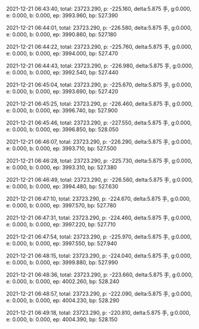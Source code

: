 2021-12-21 06:43:40, total: 23723.290, p: -225.160, delta:5.875 手, g:0.000, e: 0.000, b: 0.000, ep: 3993.960, bp: 527.390

2021-12-21 06:44:01, total: 23723.290, p: -226.580, delta:5.875 手, g:0.000, e: 0.000, b: 0.000, ep: 3990.860, bp: 527.180

2021-12-21 06:44:22, total: 23723.290, p: -225.760, delta:5.875 手, g:0.000, e: 0.000, b: 0.000, ep: 3994.000, bp: 527.470

2021-12-21 06:44:43, total: 23723.290, p: -226.980, delta:5.875 手, g:0.000, e: 0.000, b: 0.000, ep: 3992.540, bp: 527.440

2021-12-21 06:45:04, total: 23723.290, p: -225.670, delta:5.875 手, g:0.000, e: 0.000, b: 0.000, ep: 3993.690, bp: 527.420

2021-12-21 06:45:25, total: 23723.290, p: -226.460, delta:5.875 手, g:0.000, e: 0.000, b: 0.000, ep: 3996.740, bp: 527.900

2021-12-21 06:45:46, total: 23723.290, p: -227.550, delta:5.875 手, g:0.000, e: 0.000, b: 0.000, ep: 3996.850, bp: 528.050

2021-12-21 06:46:07, total: 23723.290, p: -226.290, delta:5.875 手, g:0.000, e: 0.000, b: 0.000, ep: 3993.710, bp: 527.500

2021-12-21 06:46:28, total: 23723.290, p: -225.730, delta:5.875 手, g:0.000, e: 0.000, b: 0.000, ep: 3993.310, bp: 527.380

2021-12-21 06:46:49, total: 23723.290, p: -226.560, delta:5.875 手, g:0.000, e: 0.000, b: 0.000, ep: 3994.480, bp: 527.630

2021-12-21 06:47:10, total: 23723.290, p: -224.670, delta:5.875 手, g:0.000, e: 0.000, b: 0.000, ep: 3997.570, bp: 527.780

2021-12-21 06:47:31, total: 23723.290, p: -224.460, delta:5.875 手, g:0.000, e: 0.000, b: 0.000, ep: 3997.220, bp: 527.710

2021-12-21 06:47:54, total: 23723.290, p: -225.970, delta:5.875 手, g:0.000, e: 0.000, b: 0.000, ep: 3997.550, bp: 527.940

2021-12-21 06:48:15, total: 23723.290, p: -224.040, delta:5.875 手, g:0.000, e: 0.000, b: 0.000, ep: 3999.880, bp: 527.990

2021-12-21 06:48:36, total: 23723.290, p: -223.660, delta:5.875 手, g:0.000, e: 0.000, b: 0.000, ep: 4002.260, bp: 528.240

2021-12-21 06:48:57, total: 23723.290, p: -222.090, delta:5.875 手, g:0.000, e: 0.000, b: 0.000, ep: 4004.230, bp: 528.290

2021-12-21 06:49:18, total: 23723.290, p: -220.810, delta:5.875 手, g:0.000, e: 0.000, b: 0.000, ep: 4004.390, bp: 528.150